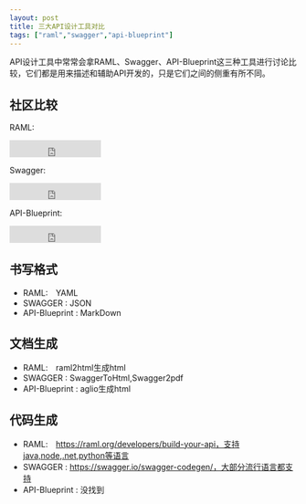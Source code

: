 ```yaml
---
layout: post
title: 三大API设计工具对比
tags: ["raml","swagger","api-blueprint"]
---
```


API设计工具中常常会拿RAML、Swagger、API-Blueprint这三种工具进行讨论比较，它们都是用来描述和辅助API开发的，只是它们之间的侧重有所不同。

## 社区比较

RAML: 

<iframe src="https://ghbtns.com/github-btn.html?user=raml-org&repo=raml-spec&type=star&count=true&size=large&v=2" frameborder="0" scrolling="0" width="160px" height="30px"></iframe>

Swagger: 

<iframe src="https://ghbtns.com/github-btn.html?user=swagger-api&repo=swagger-ui&type=star&count=true&size=large&v=2" frameborder="0" scrolling="0" width="160px" height="30px"></iframe>

API-Blueprint: 
<iframe src="https://ghbtns.com/github-btn.html?user=apiaryio&repo=api-blueprint&type=star&count=true&size=large&v=2" frameborder="0" scrolling="0" width="160px" height="30px"></iframe>

## 书写格式

* RAML:　YAML
* SWAGGER : JSON
* API-Blueprint : MarkDown

## 文档生成

* RAML:　raml2html生成html
* SWAGGER : SwaggerToHtml,Swagger2pdf
* API-Blueprint : aglio生成html


## 代码生成

* RAML:　https://raml.org/developers/build-your-api，支持java,node,.net,python等语言
* SWAGGER : https://swagger.io/swagger-codegen/，大部分流行语言都支持
* API-Blueprint : 没找到


